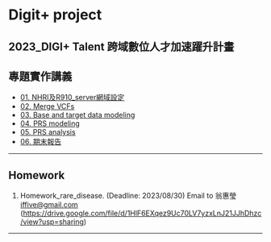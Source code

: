 # Digit+ project
2023_DIGI+ Talent 跨域數位人才加速躍升計畫
---
## 專題實作講義

* [01. NHRI及R910_server網域設定](https://drive.google.com/file/d/1X6UEDheP9-lFrgRBWNKb9c9Me3K0tVcc/view?usp=sharing)
* [02. Merge VCFs](https://drive.google.com/file/d/1y0iTGAnjcL6mrIlu_bkJEuYs4G7G0C4A/view?usp=sharing)
* [03. Base and target data modeling](https://drive.google.com/file/d/11in4L0XSwohT2wdj9LDqJcKKU8Sub8if/view?usp=sharing)
* [04. PRS modeling](https://drive.google.com/file/d/1HJG8N4YSJpKcZcPMOQusIoH0dmlIAEXM/view?usp=sharing)
* [05. PRS analysis](https://drive.google.com/file/d/1Edj5P-QJZ_suy6m9_z1hIErkdNxs8LZS/view?usp=sharing)
* [06. 期末報告](https://drive.google.com/file/d/1e4T1Q_bjxEBFYu_gKvOvfAVaf-z7cpB9/view?usp=sharing)
---
## Homework
1. Homework_rare_disease. (Deadline: 2023/08/30) Email to 翁惠瑩 iffive@gmail.com (https://drive.google.com/file/d/1HlF6EXqez9Uc70LV7yzxLnJ21JJhDhzc/view?usp=sharing)
---
